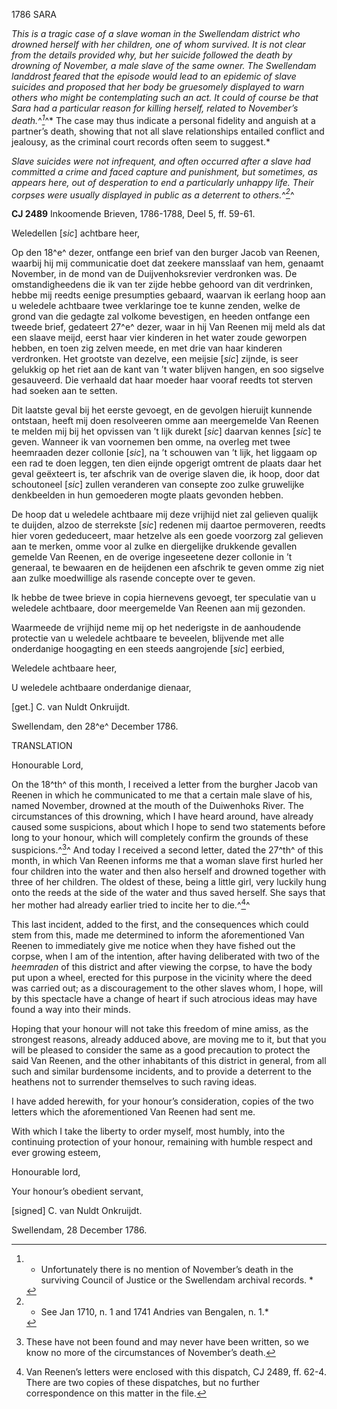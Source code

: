1786 SARA

*This is a tragic case of a slave woman in the Swellendam district who
drowned herself with her children, one of whom survived. It is not clear
from the details provided why, but her suicide followed the death by
drowning of November, a male slave of the same owner. The Swellendam
landdrost feared that the episode would lead to an epidemic of slave
suicides and proposed that her body be gruesomely displayed to warn
others who might be contemplating such an act. It could of course be
that Sara had a particular reason for killing herself, related to
November’s death.*^*[^1]*^* The case may thus indicate a personal
fidelity and anguish at a partner’s death, showing that not all slave
relationships entailed conflict and jealousy, as the criminal court
records often seem to suggest.*

*Slave suicides were not infrequent, and often occurred after a slave
had committed a crime and faced capture and punishment, but sometimes,
as appears here, out of desperation to end a particularly unhappy life.
Their corpses were usually displayed in public as a deterrent to
others.*^*[^2]*^

**CJ 2489** Inkoomende Brieven, 1786-1788, Deel 5, ff. 59-61.

Weledellen \[*sic*\] achtbare heer,

Op den 18^e^ dezer, ontfange een brief van den burger Jacob van Reenen,
waarbij hij mij communicatie doet dat zeekere mansslaaf van hem, genaamt
November, in de mond van de Duijvenhoksrevier verdronken was. De
omstandigheedens die ik van ter zijde hebbe gehoord van dit verdrinken,
hebbe mij reedts eenige presumpties gebaard, waarvan ik eerlang hoop aan
u weledele achtbaare twee verklaringe toe te kunne zenden, welke de
grond van die gedagte zal volkome bevestigen, en heeden ontfange een
tweede brief, gedateert 27^e^ dezer, waar in hij Van Reenen mij meld als
dat een slaave meijd, eerst haar vier kinderen in het water zoude
geworpen hebben, en toen zig zelven meede, en met drie van haar kinderen
verdronken. Het grootste van dezelve, een meijsie \[*sic*\] zijnde, is
seer gelukkig op het riet aan de kant van ’t water blijven hangen, en
soo sigselve gesauveerd. Die verhaald dat haar moeder haar vooraf reedts
tot sterven had soeken aan te setten.

Dit laatste geval bij het eerste gevoegt, en de gevolgen hieruijt
kunnende ontstaan, heeft mij doen resolveeren omme aan meergemelde Van
Reenen te melden mij bij het opvissen van ’t lijk durekt \[*sic*\]
daarvan kennes \[*sic*\] te geven. Wanneer ik van voornemen ben omme, na
overleg met twee heemraaden dezer collonie \[*sic*\], na ’t schouwen van
’t lijk, het liggaam op een rad te doen leggen, ten dien eijnde opgerigt
omtrent de plaats daar het geval geëxteert is, ter afschrik van de
overige slaven die, ik hoop, door dat schoutoneel \[*sic*\] zullen
veranderen van consepte zoo zulke gruwelijke denkbeelden in hun
gemoederen mogte plaats gevonden hebben.

De hoop dat u weledele achtbaare mij deze vrijhijd niet zal gelieven
qualijk te duijden, alzoo de sterrekste \[*sic*\] redenen mij daartoe
permoveren, reedts hier voren gededuceert, maar hetzelve als een goede
voorzorg zal gelieven aan te merken, omme voor al zulke en diergelijke
drukkende gevallen gemelde Van Reenen, en de overige ingeseetene dezer
collonie in ’t generaal, te bewaaren en de heijdenen een afschrik te
geven omme zig niet aan zulke moedwillige als rasende concepte over te
geven.

Ik hebbe de twee brieve in copia hiernevens gevoegt, ter speculatie van
u weledele achtbaare, door meergemelde Van Reenen aan mij gezonden.

Waarmeede de vrijhijd neme mij op het nederigste in de aanhoudende
protectie van u weledele achtbaare te beveelen, blijvende met alle
onderdanige hoogagting en een steeds aangrojende \[*sic*\] eerbied,

Weledele achtbaare heer,

U weledele achtbaare onderdanige dienaar,

\[get.\] C. van Nuldt Onkruijdt.

Swellendam, den 28^e^ December 1786.

TRANSLATION

Honourable Lord,

On the 18^th^ of this month, I received a letter from the burgher Jacob
van Reenen in which he communicated to me that a certain male slave of
his, named November, drowned at the mouth of the Duiwenhoks River. The
circumstances of this drowning, which I have heard around, have already
caused some suspicions, about which I hope to send two statements before
long to your honour, which will completely confirm the grounds of these
suspicions.^[^3]^ And today I received a second letter, dated the 27^th^
of this month, in which Van Reenen informs me that a woman slave first
hurled her four children into the water and then also herself and
drowned together with three of her children. The oldest of these, being
a little girl, very luckily hung onto the reeds at the side of the water
and thus saved herself. She says that her mother had already earlier
tried to incite her to die.^[^4]^

This last incident, added to the first, and the consequences which could
stem from this, made me determined to inform the aforementioned Van
Reenen to immediately give me notice when they have fished out the
corpse, when I am of the intention, after having deliberated with two of
the *heemraden* of this district and after viewing the corpse, to have
the body put upon a wheel, erected for this purpose in the vicinity
where the deed was carried out; as a discouragement to the other slaves
whom, I hope, will by this spectacle have a change of heart if such
atrocious ideas may have found a way into their minds.

Hoping that your honour will not take this freedom of mine amiss, as the
strongest reasons, already adduced above, are moving me to it, but that
you will be pleased to consider the same as a good precaution to protect
the said Van Reenen, and the other inhabitants of this district in
general, from all such and similar burdensome incidents, and to provide
a deterrent to the heathens not to surrender themselves to such raving
ideas.

I have added herewith, for your honour’s consideration, copies of the
two letters which the aforementioned Van Reenen had sent me.

With which I take the liberty to order myself, most humbly, into the
continuing protection of your honour, remaining with humble respect and
ever growing esteem,

Honourable lord,

Your honour’s obedient servant,

\[signed\] C. van Nuldt Onkruijdt.

Swellendam, 28 December 1786.

[^1]: * Unfortunately there is no mention of November’s death in the
    surviving Council of Justice or the Swellendam archival records. *

[^2]: * See Jan 1710, n. 1 and 1741 Andries van Bengalen, n. 1.*

[^3]:  These have not been found and may never have been written, so we
    know no more of the circumstances of November’s death.

[^4]:  Van Reenen’s letters were enclosed with this dispatch, CJ 2489,
    ff. 62-4. There are two copies of these dispatches, but no further
    correspondence on this matter in the file.
